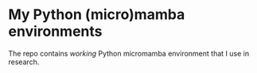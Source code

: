 # My Python (micro)mamba environments

The repo contains _working_ Python micromamba environment that I use in research.

